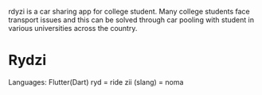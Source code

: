 rdyzi is a car sharing app for college student. Many college students face transport issues and this can be solved through car pooling with student in various universities across the country.
# Rydzi
Languages: Flutter(Dart)
ryd = ride
zii (slang) = noma
